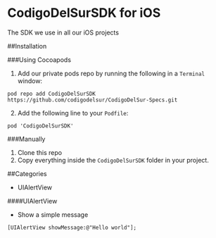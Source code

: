 CodigoDelSurSDK for iOS
=======================

The SDK we use in all our iOS projects

##Installation

###Using Cocoapods

1) Add our private pods repo by running the following in a `Terminal` window:

```
pod repo add CodigoDelSurSDK https://github.com/codigodelsur/CodigoDelSur-Specs.git
```

2) Add the following line to your `Podfile`:

```
pod 'CodigoDelSurSDK'
```

###Manually

1) Clone this repo
2) Copy everything inside the `CodigoDelSurSDK` folder in your project.

##Categories

- UIAlertView

####UIAlertView

- Show a simple message

```objc
[UIAlertView showMessage:@"Hello world"];
```
